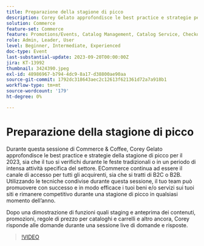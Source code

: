 ```yaml
---
title: Preparazione della stagione di picco
description: Corey Gelato approfondisce le best practice e strategie per la stagione di picco, impara a promuovere con successo e in modo efficace i tuoi beni e/o servizi sui siti e resta competitivo durante la stagione di picco in qualsiasi momento dell’anno. Dopo una dimostrazione di funzioni quali staging e anteprima dei contenuti, promozioni, regole di prezzo per cataloghi e carrelli e altro ancora, Corey risponde alle domande durante una sessione live di domande e risposte.
solution: Commerce
feature-set: Commerce
feature: Promotions/Events, Catalog Management, Catalog Service, Checkout, Best Practices, Price Rules
role: Admin, Leader, User
level: Beginner, Intermediate, Experienced
doc-type: Event
last-substantial-update: 2023-09-20T00:00:00Z
jira: KT-13992
thumbnail: 3424390.jpeg
exl-id: 48986967-b794-4dc9-8a17-d38800ae90aa
source-git-commit: 1792dc318643aec2c12613f621361d72a7a918b1
workflow-type: tm+mt
source-wordcount: '179'
ht-degree: 0%

---
```


# Preparazione della stagione di picco

Durante questa sessione di Commerce &amp; Coffee, Corey Gelato approfondisce le best practice e strategie della stagione di picco per il 2023, sia che il tuo si verifichi durante le feste tradizionali o in un periodo di intensa attività specifica del settore. ECommerce continua ad essere il canale di accesso per tutti gli acquirenti, sia che si tratti di B2C o B2B. Utilizzando le tecniche condivise durante questa sessione, il tuo team può promuovere con successo e in modo efficace i tuoi beni e/o servizi sui tuoi siti e rimanere competitivo durante una stagione di picco in qualsiasi momento dell’anno.

Dopo una dimostrazione di funzioni quali staging e anteprima dei contenuti, promozioni, regole di prezzo per cataloghi e carrelli e altro ancora, Corey risponde alle domande durante una sessione live di domande e risposte.

>[!VIDEO](https://video.tv.adobe.com/v/3424390/?learn=on)
